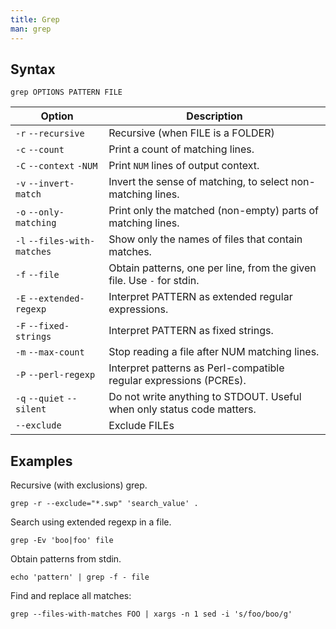 ```yaml
---
title: Grep
man: grep
---
```


## Syntax

```shell
grep OPTIONS PATTERN FILE
```

| Option | Description |
| --- | --- |
| `-r` `--recursive` | Recursive (when FILE is a FOLDER) |
| `-c` `--count` | Print a count of matching lines. |
| `-C` `--context` `-NUM` | Print `NUM` lines of output context. |
| `-v` `--invert-match` | Invert the sense of matching, to select non-matching lines. |
| `-o` `--only-matching` | Print only the matched (non-empty) parts of matching lines. |
| `-l` `--files-with-matches` | Show only the names of files that contain matches. |
| `-f` `--file` | Obtain patterns, one per line, from the given file. Use `-` for stdin. |
| `-E` `--extended-regexp` | Interpret PATTERN as extended regular expressions. |
| `-F` `--fixed-strings` | Interpret PATTERN as fixed strings. |
| `-m` `--max-count` | Stop reading a file after NUM matching lines. |
| `-P` `--perl-regexp` | Interpret patterns as Perl-compatible regular expressions (PCREs). |
| `-q` `--quiet` `--silent` | Do not write anything to STDOUT. Useful when only status code matters. |
| `--exclude` | Exclude FILEs |

## Examples

Recursive (with exclusions) grep.

```shell
grep -r --exclude="*.swp" 'search_value' .
```

Search using extended regexp in a file.

```shell
grep -Ev 'boo|foo' file
```

Obtain patterns from stdin.

```shell
echo 'pattern' | grep -f - file
```

Find and replace all matches:

```shell
grep --files-with-matches FOO | xargs -n 1 sed -i 's/foo/boo/g'
```
